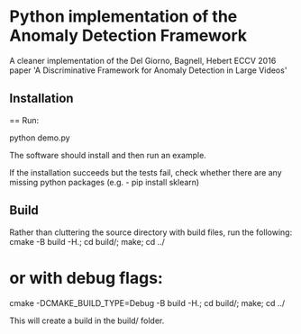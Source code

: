 # Python implementation of the Anomaly Detection Framework
A cleaner implementation of the Del Giorno, Bagnell, Hebert ECCV 2016 paper 'A Discriminative Framework for Anomaly 
Detection in Large Videos'

## Installation
== Run: 

python demo.py

The software should install and then run an example.

If the installation succeeds but the tests fail, check whether there are any missing python packages (e.g. - pip install sklearn)

## Build
Rather than cluttering the source directory with build files, run the following:
cmake -B build -H.; cd build/; make; cd ../
# or with debug flags: 
cmake -DCMAKE_BUILD_TYPE=Debug -B build -H.; cd build/; make; cd ../

This will create a build in the build/ folder.
